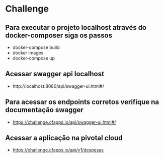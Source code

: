 # Challenge

## Para executar o projeto localhost através do docker-composer siga os passos
- docker-compose build
- docker images
- docker-compose up

## Acessar swagger api localhost
- http://localhost:8080/api/swagger-ui.html#/

## Para acessar os endpoints corretos verifique na documentação swagger
- https://challenge.cfapps.io/api/swagger-ui.html#/

## Acessar a aplicação na pivotal cloud
- https://challenge.cfapps.io/api/v1/despesas


